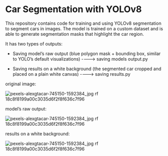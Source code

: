 # Car Segmentation with YOLOv8 

This repository contains code for training and using YOLOv8 segmentation to segment cars in images. The model is trained on a custom dataset and is able to generate segmentation masks that highlight the car region.


It has two types of outputs:

* Saving model’s raw output (blue polygon mask + bounding box, similar to YOLO’s default visualizations) ----> saving models output.py

* Saving results on a white background (the segmented car cropped and placed on a plain white canvas) ----> saving results.py


original image:

![pexels-alexgtacar-745150-1592384_jpg rf 18c8f8199a00c3035d6f2f8f636c7f96](https://github.com/user-attachments/assets/07fe9bb6-7140-423e-acd4-5a3cff4e829a)

model’s raw output:

![pexels-alexgtacar-745150-1592384_jpg rf 18c8f8199a00c3035d6f2f8f636c7f96](https://github.com/user-attachments/assets/17852473-1126-4803-88e7-a7caa8e599b1)

results on a white background:

![pexels-alexgtacar-745150-1592384_jpg rf 18c8f8199a00c3035d6f2f8f636c7f96](https://github.com/user-attachments/assets/f1652e4b-d8ea-45f3-9eb0-f10a29c26b63)
